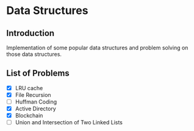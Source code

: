 # Data Structures

## Introduction
Implementation of some popular data structures and problem solving on those data structures.

## List of Problems
- [x] LRU cache
- [x] File Recursion
- [ ] Huffman Coding
- [x] Active Directory
- [x] Blockchain
- [ ] Union and Intersection of Two Linked Lists
